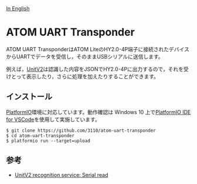 [In English](README.md)

# ATOM UART Transponder

ATOM UART TransponderはATOM LiteのHY2.0-4P端子に接続されたデバイスからUARTでデータを受信し，そのままUSBシリアルに送信します。

例えば，[UnitV2](https://shop.m5stack.com/products/unitv2-ai-camera-gc2145)は認識した内容をJSONでHY2.0-4Pに出力するので，それを受けとって表示したり，さらに処理を加えたりすることができます。

## インストール

[PlatformIO](https://platformio.org/)環境に対応しています。動作確認は Windows 10 上で[PlatformIO IDE for VSCode](https://platformio.org/install/ide?install=vscode)を使用して実施しています。

```
$ git clone https://github.com/3110/atom-uart-transponder
$ cd atom-uart-transponder
$ platformio run --target=upload
```

## 参考

* [UnitV2 recognition service: Serial read](https://docs.m5stack.com/en/quick_start/unitv2/base_functions#serial-read)